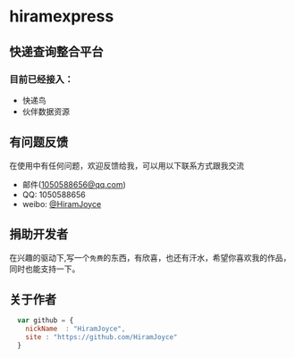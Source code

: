 # hiramexpress

## 快递查询整合平台

### 目前已经接入：
* 快递鸟
* 伙伴数据资源


## 有问题反馈
在使用中有任何问题，欢迎反馈给我，可以用以下联系方式跟我交流

* 邮件(1050588656@qq.com)
* QQ: 1050588656
* weibo: [@HiramJoyce](https://weibo.com/2640734417/)

## 捐助开发者
在兴趣的驱动下,写一个`免费`的东西，有欣喜，也还有汗水，希望你喜欢我的作品，同时也能支持一下。

## 关于作者

```javascript
  var github = {
    nickName  : "HiramJoyce",
    site : "https://github.com/HiramJoyce"
  }
```
